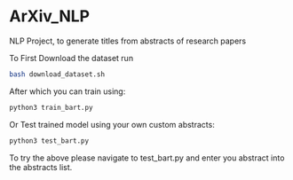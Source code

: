 # ArXiv_NLP
NLP Project, to generate titles from abstracts of research papers


To First Download the dataset run

```bash
bash download_dataset.sh
```

After which you can train using:

```python
python3 train_bart.py
```

Or Test trained model using your own custom abstracts:

```python
python3 test_bart.py
```

To try the above please navigate to test_bart.py and enter you abstract into the abstracts list.

